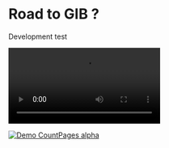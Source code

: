 # Road to GIB ?
Development test

![a](https://i.imgur.com/f4phIYX.mp4)


[![Demo CountPages alpha](https://share.gifyoutube.com/KzB6Gb.gif)](https://www.youtube.com/watch?v=ek1j272iAmc)
